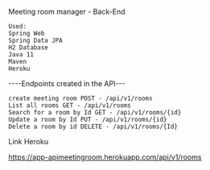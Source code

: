 
Meeting room manager - Back-End

    Used:
    Spring Web
    Spring Data JPA
    H2 Database
    Java 11
    Maven
    Heroku

----Endpoints created in the API---

    create meeting room POST - /api/v1/rooms 
    List all rooms GET - /api/v1/rooms 
    Search for a room by Id GET - /api/v1/rooms/{id} 
    Update a room by Id PUT - /api/v1/rooms/{id} 
    Delete a room by id DELETE - /api/v1/rooms/{Id} 

Link Heroku

https://app-apimeetingroom.herokuapp.com/api/v1/rooms
